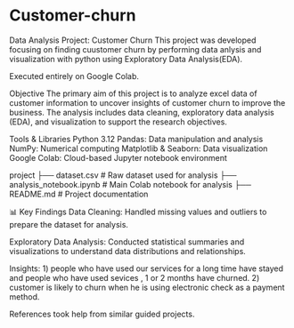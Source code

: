 # Customer-churn

Data Analysis Project: Customer Churn 
This project was developed focusing on finding cuustomer churn by performing data anlysis and visualization with python using Exploratory Data Analysis(EDA).

Executed entirely on Google Colab.

Objective
The primary aim of this project is to analyze excel data of customer information  to uncover insights of customer churn to improve the business. The analysis includes data cleaning, exploratory data analysis (EDA), and visualization to support the research objectives.

Tools & Libraries
Python 3.12
Pandas: Data manipulation and analysis
NumPy: Numerical computing
Matplotlib & Seaborn: Data visualization
Google Colab: Cloud-based Jupyter notebook environment

project
├── dataset.csv              # Raw dataset used for analysis
├── analysis_notebook.ipynb  # Main Colab notebook for analysis
├── README.md                # Project documentation

📊 Key Findings
Data Cleaning: Handled missing values and outliers to prepare the dataset for analysis.

Exploratory Data Analysis: Conducted statistical summaries and visualizations to understand data distributions and relationships.

Insights: 1) people who have used our services for a long time have stayed and people who have 
             used sevices , 1 or 2 months have churned.
          2) customer is likely to churn when he is using electronic check as a payment method.
          

References
took help from similar guided projects.
